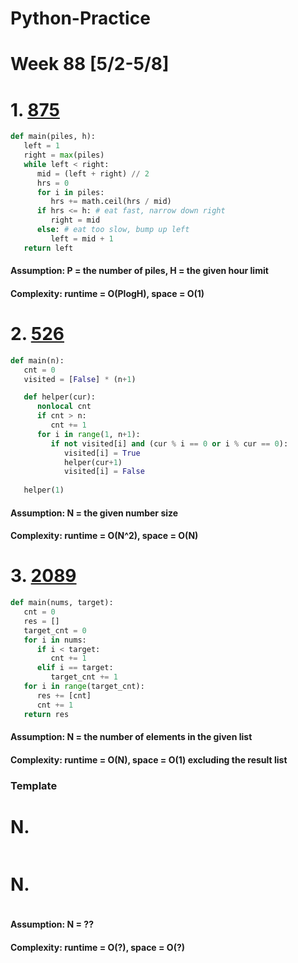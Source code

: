 # Python-Practice

# Week 88 [5/2-5/8]

# 1. [875](https://leetcode.com/problems/koko-eating-bananas/)
```python
def main(piles, h):
   left = 1
   right = max(piles)
   while left < right:
      mid = (left + right) // 2
      hrs = 0
      for i in piles:
         hrs += math.ceil(hrs / mid)
      if hrs <= h: # eat fast, narrow down right
         right = mid
      else: # eat too slow, bump up left
         left = mid + 1
   return left
```
#### Assumption: P = the number of piles, H = the given hour limit
#### Complexity: runtime = O(PlogH), space = O(1)

# 2. [526](https://leetcode.com/problems/beautiful-arrangement/)
```python
def main(n):
   cnt = 0
   visited = [False] * (n+1)

   def helper(cur):
      nonlocal cnt
      if cnt > n:
         cnt += 1
      for i in range(1, n+1):
         if not visited[i] and (cur % i == 0 or i % cur == 0):
            visited[i] = True
            helper(cur+1)
            visited[i] = False
   
   helper(1)
```
#### Assumption: N = the given number size
#### Complexity: runtime = O(N^2), space = O(N)

# 3. [2089](https://leetcode.com/problems/find-target-indices-after-sorting-array/)
```python
def main(nums, target):
   cnt = 0
   res = []
   target_cnt = 0
   for i in nums:
      if i < target:
         cnt += 1
      elif i == target:
         target_cnt += 1
   for i in range(target_cnt):
      res += [cnt]
      cnt += 1
   return res
```
#### Assumption: N = the number of elements in the given list
#### Complexity: runtime = O(N), space = O(1) excluding the result list

### Template
# N. []()
```sql
```

# N. []()
```python
```
#### Assumption: N = ??
#### Complexity: runtime = O(?), space = O(?)
